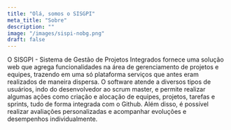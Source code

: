 ```yaml
---
title: "Olá, somos o SISGPI"
meta_title: "Sobre"
description: ""
image: "/images/sispi-nobg.png"
draft: false
---
```


O SISGPI - Sistema de Gestão de Projetos Integrados fornece uma solução web que agrega funcionalidades na área de gerenciamento de projetos e equipes, trazendo em uma só plataforma serviços que antes eram realizados de maneira dispersa. O software atende a diversos tipos de usuários, indo do desenvolvedor ao scrum master, e permite realizar algumas ações como criação e alocação de equipes, projetos, tarefas e sprints, tudo de forma integrada com o Github. Além disso, é possível realizar avaliações personalizadas e acompanhar evoluções e desempenhos individualmente.
